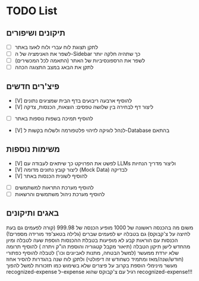 # TODO List

## תיקונים ושיפורים

- [ ] לתקן תצוגת לוח עברי ולוח לאעז באתר
- [ ] לשפר את האנימציה של ה-Sidebar כך שתהיה חלקה יותר
- [ ] לשפר את הרספונסיביות של האתר (התאמה לכל המכשירים)
- [ ] לתקן את הבאג במצב התצוגה הכהה

## פיצ'רים חדשים

- [V] להוסיף ארבעה ריבועים בדף הבית שמציגים נתונים
- [V] ליצור דף לבחירה בין שלושה טפסים: הוצאות, הכנסות, צדקה
- [ ] להוסיף תמיכה בשפות נוספות באתר
- [V] לנהל לוגיקה לזיהוי פלטפורמה ולשלוח בקשות ל-Database בהתאם

## משימות נוספות

- [V] לפשט את הפרויקט כך שיתאים לעבודה עם LLMs וליצור מדריך הנחיות
- [V] ליצור קובץ נתונים מדומה (Mock Data) לבדיקה
- [V] להוסיף לשונית הכנסות באתר
- [ ] להוסיף מערכת התראות למשתמשים
- [ ] להוסיף מערכת ניהול משתמשים והרשאות

## באגים ותיקונים

משום מה בהכנסה ראשונה של 1000 מופיע הכנסה של 999.98 (קורה לפעמים גם בעת לחיצה על צ'קבוקס) גם בטבלה יש לפעמים שברים (גלילה בטאצ'פד מורידה מספרים!)
הכנסות עם הוראות קבע לא מופיעות בטבלת ההכנסות
הוספת שעה לטבלה ומיון מהחדש לישן
תיקון הטבלה (תיאור מקבל קטגוריה והוספת הו"ק ויתרה )
להוסיף תרומה שלא יורדת ממעשר (למשל הבטחה, מתנות לאביונים וכו')
לטבלה להוסיף כפתורי (חודש/שנה/מאז ומתמיד כשחודש זה דיפולטי) ולתקן לוח שנה
בהגדרות להסיר אחוז מעשר מינימלי
הוספת בקרוב על פיצרים שלא בשימוש כמו תזכורות למשל
להפוך recognized-expense ל-expense רגיל עם צ'קבוקס שהוא recognized-expense!!!
